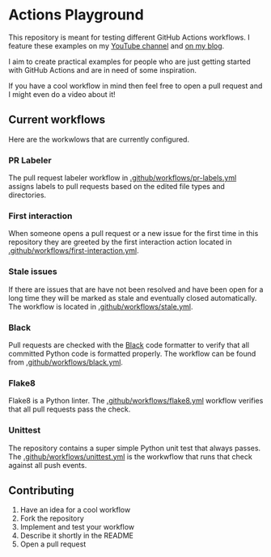 # Actions Playground

This repository is meant for testing different GitHub Actions workflows. I feature these examples on my [YouTube channel](https://www.youtube.com/channel/UCg_e3UBPs-BxPo_jVg1gGOQ) and [on my blog](https://www.pakstech.com/).

I aim to create practical examples for people who are just getting started with GitHub Actions and are in need of some inspiration.

If you have a cool workflow in mind then feel free to open a pull request and I might even do a video about it!

## Current workflows

Here are the workwlows that are currently configured.

### PR Labeler

The pull request labeler workflow in [.github/workflows/pr-labels.yml](.github/workflows/pr-labels.yml) assigns labels to pull requests based on the edited file types and directories.


### First interaction

When someone opens a pull request or a new issue for the first time in this repository they are greeted by the first interaction action located in [.github/workflows/first-interaction.yml](.github/workflows/first-interaction.yml).

### Stale issues

If there are issues that are have not been resolved and have been open for a long time they will be marked as stale and eventually closed automatically. The workflow is located in [.github/workflows/stale.yml](.github/workflows/stale.yml).

### Black

Pull requests are checked with the [Black](https://github.com/psf/black) code formatter to verify that all committed Python code is formatted properly. The workflow can be found from [.github/workflows/black.yml](.github/workflows/black.yml).

### Flake8

Flake8 is a Python linter. The [.github/workflows/flake8.yml](.github/workflows/flake8.yml) workflow verifies that all pull requests pass the check.

### Unittest

The repository contains a super simple Python unit test that always passes. The [.github/workflows/unittest.yml](.github/workflows/unittest.yml) is the workwflow that runs that check against all push events.

## Contributing

1. Have an idea for a cool workflow
2. Fork the repository
3. Implement and test your workflow
4. Describe it shortly in the README
5. Open a pull request
